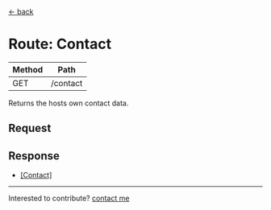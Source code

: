[← back](./)

# Route: Contact

| Method | Path |
|---|---| 
| GET | /contact |

Returns the hosts own contact data.


## Request




## Response

- [[Contact]](./types/contact) 



---
Interested to contribute? [contact me](mailto:dustin@commit.international)
